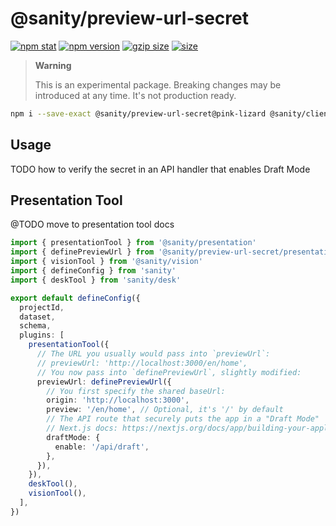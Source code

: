 # @sanity/preview-url-secret

[![npm stat](https://img.shields.io/npm/dm/@sanity/preview-url-secret.svg?style=flat-square)](https://npm-stat.com/charts.html?package=@sanity/preview-url-secret)
[![npm version](https://img.shields.io/npm/v/@sanity/preview-url-secret/pink-lizard.svg?style=flat-square)](https://www.npmjs.com/package/@sanity/preview-url-secret)
[![gzip size][gzip-badge]][bundlephobia]
[![size][size-badge]][bundlephobia]

> **Warning**
>
> This is an experimental package. Breaking changes may be introduced at any time. It's not production ready.

```sh
npm i --save-exact @sanity/preview-url-secret@pink-lizard @sanity/client@pink-lizard
```

## Usage

TODO how to verify the secret in an API handler that enables Draft Mode

## Presentation Tool

@TODO move to presentation tool docs

```ts
import { presentationTool } from '@sanity/presentation'
import { definePreviewUrl } from '@sanity/preview-url-secret/presentation'
import { visionTool } from '@sanity/vision'
import { defineConfig } from 'sanity'
import { deskTool } from 'sanity/desk'

export default defineConfig({
  projectId,
  dataset,
  schema,
  plugins: [
    presentationTool({
      // The URL you usually would pass into `previewUrl`:
      // previewUrl: 'http://localhost:3000/en/home',
      // You now pass into `definePreviewUrl`, slightly modified:
      previewUrl: definePreviewUrl({
        // You first specify the shared baseUrl:
        origin: 'http://localhost:3000',
        preview: '/en/home', // Optional, it's '/' by default
        // The API route that securely puts the app in a "Draft Mode"
        // Next.js docs: https://nextjs.org/docs/app/building-your-application/configuring/draft-mode
        draftMode: {
          enable: '/api/draft',
        },
      }),
    }),
    deskTool(),
    visionTool(),
  ],
})
```

[gzip-badge]: https://img.shields.io/bundlephobia/minzip/@sanity/preview-url-secret@pink-lizard?label=gzip%20size&style=flat-square
[size-badge]: https://img.shields.io/bundlephobia/min/@sanity/preview-url-secret@pink-lizard?label=size&style=flat-square
[bundlephobia]: https://bundlephobia.com/package/@sanity/preview-url-secret@pink-lizard
